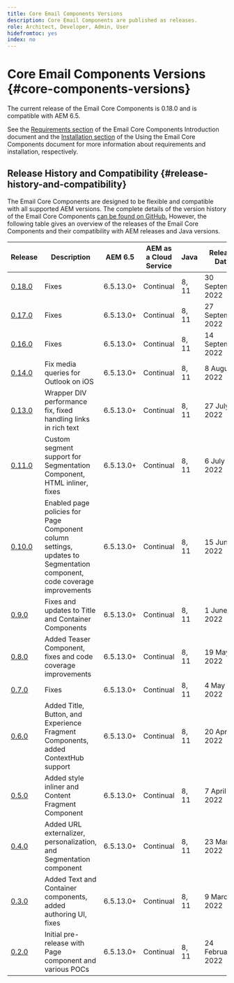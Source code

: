 ```yaml
---
title: Core Email Components Versions
description: Core Email Components are published as releases.
role: Architect, Developer, Admin, User
hidefromtoc: yes
index: no
---
```


# Core Email Components Versions {#core-components-versions}

The current release of the Email Core Components is 0.18.0 and is compatible with AEM 6.5.

See the [Requirements section](/help/email/introduction.md#requirements) of the Email Core Components Introduction document and the [Installation section](/help/email/using.md#installing-the-email-core-components) of the Using the Email Core Components document for more information about requirements and installation, respectively.

## Release History and Compatibility {#release-history-and-compatibility}

The Email Core Components are designed to be flexible and compatible with all supported AEM versions. The complete details of the version history of the Email Core Components [can be found on GitHub.](https://github.com/adobe/aem-core-email-components/releases) However, the following table gives an overview of the releases of the Email Core Components and their compatibility with AEM releases and Java versions.

|Release|Description|AEM 6.5|AEM as a Cloud Service|Java|Release Date|
|---|---|---|---|---|---|
|[0.18.0](https://github.com/adobe/aem-core-email-components/releases/tag/v0.18.0)|Fixes|6.5.13.0+|Continual|8, 11|30 September 2022|
|[0.17.0](https://github.com/adobe/aem-core-email-components/releases/tag/v0.17.0)|Fixes|6.5.13.0+|Continual|8, 11|27 September 2022|
|[0.16.0](https://github.com/adobe/aem-core-email-components/releases/tag/v0.16.0)|Fixes|6.5.13.0+|Continual|8, 11|14 September 2022|
|[0.14.0](https://github.com/adobe/aem-core-email-components/releases/tag/v0.14.0)|Fix media queries for Outlook on iOS|6.5.13.0+|Continual|8, 11|8 August 2022|
|[0.13.0](https://github.com/adobe/aem-core-email-components/releases/tag/v0.13.0)|Wrapper DIV performance fix, fixed handling links in rich text|6.5.13.0+|Continual|8, 11|27 July 2022|
|[0.11.0](https://github.com/adobe/aem-core-email-components/releases/tag/v0.11.0)|Custom segment support for Segmentation Component, HTML inliner, fixes|6.5.13.0+|Continual|8, 11|6 July 2022|
|[0.10.0](https://github.com/adobe/aem-core-email-components/releases/tag/v0.10.0)|Enabled page policies for Page Component column settings, updates to Segmentation component, code coverage improvements|6.5.13.0+|Continual|8, 11|15 June 2022|
|[0.9.0](https://github.com/adobe/aem-core-email-components/releases/tag/v0.9.0)|Fixes and updates to Title and Container Components|6.5.13.0+|Continual|8, 11|1 June 2022|
|[0.8.0](https://github.com/adobe/aem-core-email-components/releases/tag/v0.8.0)|Added Teaser Component, fixes and code coverage improvements|6.5.13.0+|Continual|8, 11|19 May 2022|
|[0.7.0](https://github.com/adobe/aem-core-email-components/releases/tag/v0.7.0)|Fixes|6.5.13.0+|Continual|8, 11|4 May 2022|
|[0.6.0](https://github.com/adobe/aem-core-email-components/releases/tag/v0.6.0)|Added Title, Button, and Experience Fragment Components, added ContextHub support|6.5.13.0+|Continual|8, 11|20 April 2022|
|[0.5.0](https://github.com/adobe/aem-core-email-components/releases/tag/v0.5.0)|Added style inliner and Content Fragment Component|6.5.13.0+|Continual|8, 11|7 April 2022|
|[0.4.0](https://github.com/adobe/aem-core-email-components/releases/tag/v0.4.0)|Added URL externalizer, personalization, and Segmentation component|6.5.13.0+|Continual|8, 11|23 March 2022|
|[0.3.0](https://github.com/adobe/aem-core-email-components/releases/tag/v0.3.0)|Added Text and Container components, added authoring UI, fixes|6.5.13.0+|Continual|8, 11|9 March 2022|
|[0.2.0](https://github.com/adobe/aem-core-email-components/releases/tag/v0.2.0)|Initial pre-release with Page component and various POCs|6.5.13.0+|Continual|8, 11|24 February 2022|
